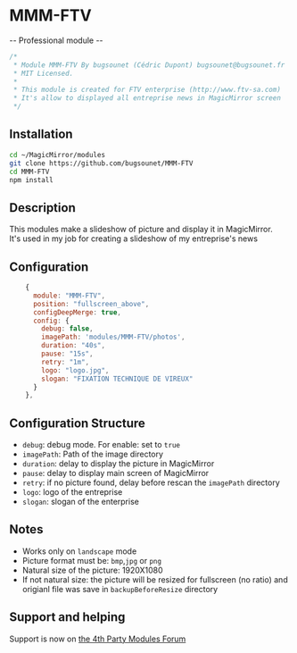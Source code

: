 # MMM-FTV

-- Professional module --

```js
/*
 * Module MMM-FTV By bugsounet (Cédric Dupont) bugsounet@bugsounet.fr
 * MIT Licensed.
 * 
 * This module is created for FTV enterprise (http://www.ftv-sa.com)
 * It's allow to displayed all entreprise news in MagicMirror screen
 */
```

## Installation

```sh
cd ~/MagicMirror/modules
git clone https://github.com/bugsounet/MMM-FTV
cd MMM-FTV
npm install
```

## Description

This modules make a slideshow of picture and display it in MagicMirror.<br>
It's used in my job for creating a slideshow of my entreprise's news

## Configuration

```js
    {
      module: "MMM-FTV",
      position: "fullscreen_above",
      configDeepMerge: true,
      config: {
        debug: false,
        imagePath: 'modules/MMM-FTV/photos',
        duration: "40s",
        pause: "15s",
        retry: "1m",
        logo: "logo.jpg",
        slogan: "FIXATION TECHNIQUE DE VIREUX"
      }
    },
```

## Configuration Structure

* `debug`: debug mode. For enable: set to `true`
* `imagePath`: Path of the image directory
* `duration`: delay to display the picture in MagicMirror
* `pause`: delay to display main screen of MagicMirror
* `retry`: if no picture found, delay before rescan the `imagePath` directory
* `logo`: logo of the entreprise
* `slogan`: slogan of the enterprise

## Notes

* Works only on `landscape` mode
* Picture format must be: `bmp`,`jpg` or `png`
* Natural size of the picture: 1920X1080
* If not natural size: the picture will be resized for fullscreen (no ratio) and origianl file was save in `backupBeforeResize` directory

## Support and helping

Support is now on [the 4th Party Modules Forum](http://forum.bugsounet.fr)
